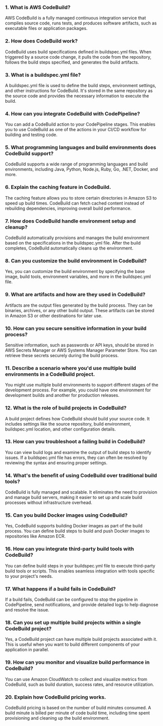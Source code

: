 ### 1. What is AWS CodeBuild?
AWS CodeBuild is a fully managed continuous integration service that compiles source code, runs tests, and produces software artifacts, such as executable files or application packages.

### 2. How does CodeBuild work?
CodeBuild uses build specifications defined in buildspec.yml files. When triggered by a source code change, it pulls the code from the repository, follows the build steps specified, and generates the build artifacts.

### 3. What is a buildspec.yml file?
A buildspec.yml file is used to define the build steps, environment settings, and other instructions for CodeBuild. It's stored in the same repository as the source code and provides the necessary information to execute the build.

### 4. How can you integrate CodeBuild with CodePipeline?
You can add a CodeBuild action to your CodePipeline stages. This enables you to use CodeBuild as one of the actions in your CI/CD workflow for building and testing code.

### 5. What programming languages and build environments does CodeBuild support?
CodeBuild supports a wide range of programming languages and build environments, including Java, Python, Node.js, Ruby, Go, .NET, Docker, and more.

### 6. Explain the caching feature in CodeBuild.
The caching feature allows you to store certain directories in Amazon S3 to speed up build times. CodeBuild can fetch cached content instead of rebuilding dependencies, improving overall build performance.

### 7. How does CodeBuild handle environment setup and cleanup?
CodeBuild automatically provisions and manages the build environment based on the specifications in the buildspec.yml file. After the build completes, CodeBuild automatically cleans up the environment.

### 8. Can you customize the build environment in CodeBuild?
Yes, you can customize the build environment by specifying the base image, build tools, environment variables, and more in the buildspec.yml file.

### 9. What are artifacts and how are they used in CodeBuild?
Artifacts are the output files generated by the build process. They can be binaries, archives, or any other build output. These artifacts can be stored in Amazon S3 or other destinations for later use.

### 10. How can you secure sensitive information in your build process?
Sensitive information, such as passwords or API keys, should be stored in AWS Secrets Manager or AWS Systems Manager Parameter Store. You can retrieve these secrets securely during the build process.

### 11. Describe a scenario where you'd use multiple build environments in a CodeBuild project.
You might use multiple build environments to support different stages of the development process. For example, you could have one environment for development builds and another for production releases.

### 12. What is the role of build projects in CodeBuild?
A build project defines how CodeBuild should build your source code. It includes settings like the source repository, build environment, buildspec.yml location, and other configuration details.

### 13. How can you troubleshoot a failing build in CodeBuild?
You can view build logs and examine the output of build steps to identify issues. If a buildspec.yml file has errors, they can often be resolved by reviewing the syntax and ensuring proper settings.

### 14. What's the benefit of using CodeBuild over traditional build tools?
CodeBuild is fully managed and scalable. It eliminates the need to provision and manage build servers, making it easier to set up and scale build processes without infrastructure overhead.

### 15. Can you build Docker images using CodeBuild?
Yes, CodeBuild supports building Docker images as part of the build process. You can define build steps to build and push Docker images to repositories like Amazon ECR.

### 16. How can you integrate third-party build tools with CodeBuild?
You can define build steps in your buildspec.yml file to execute third-party build tools or scripts. This enables seamless integration with tools specific to your project's needs.

### 17. What happens if a build fails in CodeBuild?
If a build fails, CodeBuild can be configured to stop the pipeline in CodePipeline, send notifications, and provide detailed logs to help diagnose and resolve the issue.

### 18. Can you set up multiple build projects within a single CodeBuild project?
Yes, a CodeBuild project can have multiple build projects associated with it. This is useful when you want to build different components of your application in parallel.

### 19. How can you monitor and visualize build performance in CodeBuild?
You can use Amazon CloudWatch to collect and visualize metrics from CodeBuild, such as build duration, success rates, and resource utilization.

### 20. Explain how CodeBuild pricing works.
CodeBuild pricing is based on the number of build minutes consumed. A build minute is billed per minute of code build time, including time spent provisioning and cleaning up the build environment.
